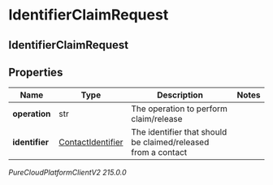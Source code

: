 # IdentifierClaimRequest

## IdentifierClaimRequest

## Properties

|Name | Type | Description | Notes|
|------------ | ------------- | ------------- | -------------|
| **operation** | str | The operation to perform claim/release | |
| **identifier** | [ContactIdentifier](ContactIdentifier) | The identifier that should be claimed/released from a contact | |



_PureCloudPlatformClientV2 215.0.0_
